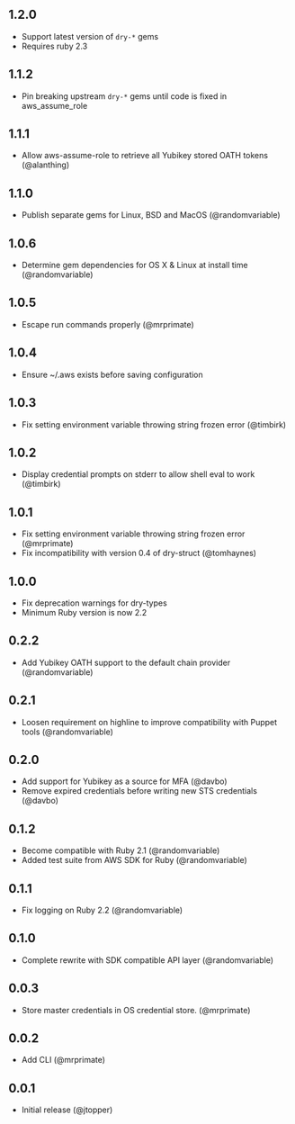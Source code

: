## 1.2.0
* Support latest version of `dry-*` gems
* Requires ruby 2.3

## 1.1.2
* Pin breaking upstream `dry-*` gems until code is fixed in aws_assume_role

## 1.1.1
* Allow aws-assume-role to retrieve all Yubikey stored OATH tokens (@alanthing)

## 1.1.0
* Publish separate gems for Linux, BSD and MacOS (@randomvariable)

## 1.0.6
* Determine gem dependencies for OS X & Linux at install time (@randomvariable)

## 1.0.5
* Escape run commands properly (@mrprimate)

## 1.0.4
* Ensure ~/.aws exists before saving configuration

## 1.0.3
* Fix setting environment variable throwing string frozen error (@timbirk)

## 1.0.2
* Display credential prompts on stderr to allow shell eval to work (@timbirk)

## 1.0.1
* Fix setting environment variable throwing string frozen error (@mrprimate)
* Fix incompatibility with version 0.4 of dry-struct (@tomhaynes)

## 1.0.0
* Fix deprecation warnings for dry-types
* Minimum Ruby version is now 2.2

## 0.2.2
* Add Yubikey OATH support to the default chain provider (@randomvariable)

## 0.2.1
* Loosen requirement on highline to improve compatibility with Puppet tools (@randomvariable)

## 0.2.0

* Add support for Yubikey as a source for MFA (@davbo)
* Remove expired credentials before writing new STS credentials (@davbo)

## 0.1.2

* Become compatible with Ruby 2.1 (@randomvariable)
* Added test suite from AWS SDK for Ruby (@randomvariable)

## 0.1.1

* Fix logging on Ruby 2.2 (@randomvariable)

## 0.1.0

* Complete rewrite with SDK compatible API layer (@randomvariable)

## 0.0.3

* Store master credentials in OS credential store. (@mrprimate)

## 0.0.2

* Add CLI (@mrprimate)

## 0.0.1

* Initial release (@jtopper)
